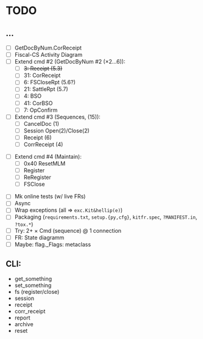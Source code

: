 # TODO

## &hellip;
- [ ] GetDocByNum.CorReceipt
- [ ] Fiscal-CS Activity Diagram
- [ ] Extend cmd #2 (GetDocByNum #2 (&times;2&hellip;6)):
  - [ ]  ~~3: Receipt (5.3)~~
  - [ ] 31: CorReceipt
  - [ ]  6: FSCloseRpt (5.6?)
  - [ ] 21: SattleRpt (5.7)
  - [ ]  4: BSO
  - [ ] 41: CorBSO
  - [ ]  7: OpConfirm
- [ ] Extend cmd #3 (Sequences, (15)):
    + [ ] CancelDoc (1)
    + [ ] Session Open(2)/Close(2)
    + [ ] Receipt (6)
    + [ ] CorrReceipt (4)
+ [ ] Extend cmd #4 (Maintain):
  - [ ] 0x40 ResetMLM
  - [ ] Register
  - [ ] ReRegister
  - [ ] FSClose
- [ ] Mk online tests (w/ live FRs)
- [ ] Async
- [ ] Wrap exceptions (all => `exc.Kit&hellip(e)`)
- [ ] Packaging (`requirements.txt`, `setup.{py,cfg}`, `kitfr.spec`, `?MANIFEST.in`, `?tox.*`)
- [ ] Try: 2+ &times; Cmd (sequence) @ 1 connection
- [ ] FR: State diagramm
- [ ] Maybe: flag._Flags: metaclass

## CLI:
- get_something
- set_something
- fs (register/close)
- session
- receipt
- corr_receipt
- report
- archive
- reset
